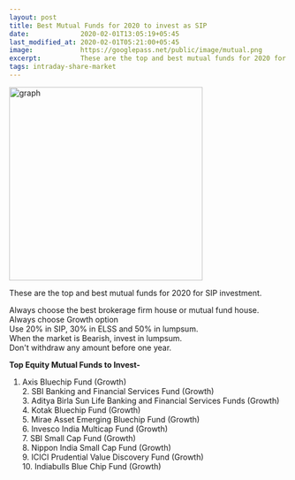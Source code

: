 ```yaml
---
layout: post
title: Best Mutual Funds for 2020 to invest as SIP
date:             2020-02-01T13:05:19+05:45
last_modified_at: 2020-02-01T05:21:00+05:45
image:            https://googlepass.net/public/image/mutual.png
excerpt:          These are the top and best mutual funds for 2020 for SIP investment. Always choose the best brokerage firm house or mutual fund house.
tags: intraday-share-market
---
```


<p><img src="https://googlepass.net/public/image/mutual.png" width="350" height="350" alt="graph"></p>

<p>These are the top and best mutual funds for 2020 for SIP investment.</p>

<p>Always choose the best brokerage firm house or mutual fund house.<br />Always choose Growth option<br />Use 20% in SIP, 30% in ELSS and 50% in lumpsum.<br />When the market is Bearish, invest in lumpsum.<br />Don't withdraw any amount before one year.<br /></p>

<strong>Top Equity Mutual Funds to Invest-</strong>
1. Axis Bluechip Fund (Growth) <br/>2. SBI Banking and Financial Services Fund (Growth) <br/> 3. Aditya Birla Sun Life Banking and Financial Services Funds (Growth) <br />4. Kotak Bluechip Fund (Growth)<br/> 5. Mirae Asset Emerging Bluechip Fund (Growth) <br/> 6. Invesco India Multicap Fund (Growth) <br/> 7. SBI Small Cap Fund (Growth) <br/> 8. Nippon India Small Cap Fund (Growth) <br/> 9. ICICI Prudential Value Discovery Fund (Growth) <br />10. Indiabulls Blue Chip Fund (Growth) <br />
